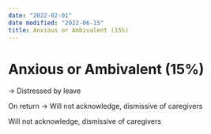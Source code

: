 ```yaml
---
date: "2022-02-01"
date modified: "2022-06-15"
title: Anxious or Ambivalent (15%)
---
```


# Anxious or Ambivalent (15%)
 -> Distressed by leave

On return -> Will not acknowledge, dismissive of caregivers

Will not acknowledge, dismissive of caregivers
